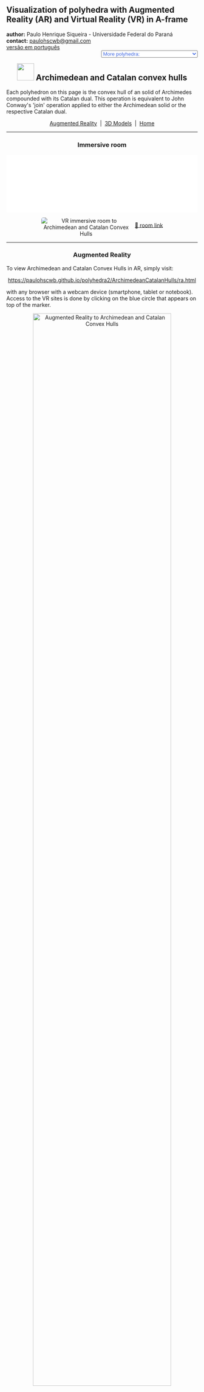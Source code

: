 <link rel="stylesheet" href="../scripts/style.css">
<link rel="icon" type="image/png" href="vr/salas/imagens/icone.png">
<h2>Visualization of polyhedra with Augmented Reality (AR) and Virtual Reality (VR) in A-frame</h2>
 <b>author:</b> Paulo Henrique Siqueira - Universidade Federal do Paraná
 <br><b>contact:</b> <a href="#">paulohscwb@gmail.com</a>
 <br><a href="https://paulohscwb.github.io/polyhedra2/ArchimedeanCatalanHulls/pt-br/">versão em português</a>
 <form style="margin: 0 auto; float:right; text-align:right; width:100%; margin-bottom:15px;">
	<select id="url" onchange="urlHandler(this.value)" style="color:royalblue;">
		<option disabled selected value>More polyhedra:</option>
		<option disabled value="../ArchimedeanCatalanHulls/">Archimedean and Catalan convex hulls</option>
		<option value="../fractalplatonic/">Platonic polyhedra fractals</option>
		<option value="../fractalnonconvex/">Non convex polyhedra fractals</option>
		<option value="../fractalarchimedean/">Archimedean polyhedra fractals</option>
		<option value="../chamfered/">Chamfered polyhedra</option>
		<option value="../propellor/">Propellor polyhedra</option>
		<option value="../diamonds/">Diamond polyhedra</option>
	</select>
</form>
<script>
function urlHandler(value) {                               
    window.location.assign(`${value}`);
}
</script>

<p id="p1"></p>
  <h2 align="center"><img src="vr/salas/imagens/icone.png" style="margin-bottom:-10px" width="45"> Archimedean and Catalan convex hulls</h2>
Each polyhedron on this page is the convex hull of an solid of Archimedes compounded with its Catalan dual. This operation is equivalent to John Conway's 'join' operation applied to either the Archimedean solid or the respective Catalan dual.

<p align="center"><a href="#ra">Augmented Reality</a><span>&nbsp;&nbsp;|&nbsp;&nbsp;</span><a href="#m3d">3D Models</a><span>&nbsp;&nbsp;|&nbsp;&nbsp;</span><a href="../">Home</a></p>
 <hr>
  <h3 align="center">Immersive room</h3>
  <div class="embed-container"><iframe width="100%" src="sala.htm" title="Sala Imersiva dos cascos convexos de Arquimedes e Catalan" frameborder="0" loading="lazy"></iframe></div>
  <p align="center"><img align="middle" src="vr/salas/imagens/ArchimedeanCatalanHulls.gif" style="max-width: 47%; border-radius:5px; margin-right:10px" loading="lazy" alt="VR immersive room to Archimedean and Catalan Convex Hulls"/><a href="sala.htm" target="_blank">&#x1f517; room link</a></p> 
 <hr>
  <h3 id="ra" align="center">Augmented Reality</h3>
To view Archimedean and Catalan Convex Hulls in AR, simply visit:
<p align="center"><a href="ra.html" class="raAR" target="_blank">https://paulohscwb.github.io/polyhedra2/ArchimedeanCatalanHulls/ra.html</a></p> 
with any browser with a webcam device (smartphone, tablet or notebook). 
<br>Access to the VR sites is done by clicking on the blue circle that appears on top of the marker.
<p align="center"><img style="border-radius:7px;" alt="Augmented Reality to Archimedean and Catalan Convex Hulls" src="ar/example.jpg" width="85%"></p>
<p align="center"><img src="ar/ArchimedeanCatalanHulls.gif" alt="Augmented Reality to Archimedean and Catalan Convex Hulls" style="max-width: 92%; border-radius:5px;" loading="lazy"/></p>
<hr>
<h3 id="m3d" align="center">3D models</h3>
<iframe width="560" height="315" style="max-width:100%" src="https://www.youtube.com/embed/videoseries?list=PLy0I_lGW8HxU8wKQCxiosQaNLSIjAhyQO" title="YouTube video player" frameborder="0" allow="accelerometer; autoplay; clipboard-write; encrypted-media; gyroscope; picture-in-picture; web-share" allowfullscreen></iframe>
<h4>1. Joined truncated tetrahedron</h4>
<a href="vr/JoinedTruncatedTetrahedron.htm" target="_blank" title="3D model" class="fotoA"><img src="ar/0A.png" class="foto" alt="Joined Truncated Tetrahedron"></a><img src="ar/0.png" class="qr">
 <br><br>The joined truncated tetrahedron is a composite of the Archimedean truncated tetrahedron with its respective dual, the Catalan triakis tetrahedron. 
 <br>It has faces shaped like rhombi and kites.
<br><br><br><b>Faces:</b> 12 kites and 6 rhombi | <b>Edges:</b> 36 | <b>Vertices:</b> 20. <a href="http://dmccooey.com/polyhedra/JoinedTruncatedTetrahedron.html" target="_blank">More...</a>
<br><a href="ra.html" class="raAR" title="Augmented reality" target="_blank"></a>
<hr>
<h4>2. Joined Cuboctahedron</h4>
<a href="vr/JoinedCuboctahedron.htm" target="_blank" title="3D model" class="fotoA"><img src="ar/1A.png" class="foto" alt="Joined Cuboctahedron"></a><img src="ar/1.png" class="qr">
 <br><br>The joined cuboctahedron is a composite of the Archimedean cuboctahedron with its respective dual, the Catalan rhombic dodecahedron. 
 <br>It has faces shaped like kites.
<br><br><br><b>Faces:</b> 24 kites | <b>Edges:</b> 48 | <b>Vertices:</b> 26. <a href="http://dmccooey.com/polyhedra/JoinedCuboctahedron.html" target="_blank">More...</a>
<br><a href="ra.html" class="raAR" title="Augmented reality" target="_blank"></a>
<hr>
<h4>3. Joined Truncated Octahedron</h4>
<a href="vr/JoinedTruncatedOctahedron.htm" target="_blank" title="3D model" class="fotoA"><img src="ar/2A.png" class="foto" alt="Joined Truncated Octahedron"></a><img src="ar/2.png" class="qr">
 <br><br>The joined truncated octahedron is a composite of the Archimedean truncated octahedron with its respective dual, the Catalan tetrakis hexahedron. 
 <br>It has faces shaped like rhombi and kites.
<br><br><br><b>Faces:</b> 24 kites and 12 rhombi | <b>Edges:</b> 72 | <b>Vertices:</b> 38. <a href="http://dmccooey.com/polyhedra/JoinedTruncatedOctahedron.html" target="_blank">More...</a>
<br><a href="ra.html" class="raAR" title="Augmented reality" target="_blank"></a>
<hr>
<h4>4. Joined Truncated Cube</h4>
<a href="vr/JoinedTruncatedCube.htm" target="_blank" title="3D model" class="fotoA"><img src="ar/3A.png" class="foto" alt="Joined Truncated Cube"></a><img src="ar/3.png" class="qr">
 <br><br>The joined truncated cube is a composite of the Archimedean truncated cube with its respective dual, the Catalan triakis octahedron. 
 <br>It has faces shaped like rhombi and kites.
<br><br><br><b>Faces:</b> 24 kites and 12 rhombi | <b>Edges:</b> 72 | <b>Vertices:</b> 38. <a href="http://dmccooey.com/polyhedra/JoinedTruncatedCube.html" target="_blank">More...</a>
<br><a href="ra.html" class="raAR" title="Augmented reality" target="_blank"></a>
<hr>
<h4>5. Joined Rhombicuboctahedron</h4>
<a href="vr/JoinedRhombicuboctahedron.htm" target="_blank" title="3D model" class="fotoA"><img src="ar/4A.png" class="foto" alt="Joined Rhombicuboctahedron"></a><img src="ar/4.png" class="qr">
 <br><br>The joined rhombicuboctahedron is a composite of the Archimedean rhombicuboctahedron with its respective dual, the Catalan deltoidal icositetrahedron. 
 <br>It has faces shaped like rhombi and kites.
<br><br><br><b>Faces:</b> 24 kites and 24 rhombi | <b>Edges:</b> 96 | <b>Vertices:</b> 50. <a href="http://dmccooey.com/polyhedra/JoinedRhombicuboctahedron.html" target="_blank">More...</a>
<br><a href="ra.html" class="raAR" title="Augmented reality" target="_blank"></a>
<hr>
<h4>6. Joined Snub Cube</h4>
<a href="vr/JoinedSnubCube.htm" target="_blank" title="3D model" class="fotoA"><img src="ar/5A.png" class="foto" alt="Joined Snub Cube"></a><img src="ar/5.png" class="qr">
 <br><br>The joined snub cube is a composite of the Archimedean snub cube with its respective dual, the Catalan pentagonal icositetrahedron. 
 <br>It has faces shaped like rhombi and kites.
<br><br><br><b>Faces:</b> 24 kites and 36 rhombi | <b>Edges:</b> 120 | <b>Vertices:</b> 62. <a href="http://dmccooey.com/polyhedra/JoinedLsnubCube.html" target="_blank">More...</a>
<br><a href="ra.html" class="raAR" title="Augmented reality" target="_blank"></a>
<hr>
<h4>7. Joined Icosidodecahedron</h4>
<a href="vr/JoinedIcosidodecahedron.htm" target="_blank" title="3D model" class="fotoA"><img src="ar/6A.png" class="foto" alt="Joined Icosidodecahedron"></a><img src="ar/6.png" class="qr">
 <br><br>The joined icosidodecahedron is a composite of the Archimedean icosidodecahedron with its respective dual, the Catalan rhombic triacontahedron. 
 <br>It has faces shaped like kites.
<br><br><br><b>Faces:</b> 60 kites | <b>Edges:</b> 120 | <b>Vertices:</b> 62. <a href="http://dmccooey.com/polyhedra/JoinedIcosidodecahedron.html" target="_blank">More...</a>
<br><a href="ra.html" class="raAR" title="Augmented reality" target="_blank"></a>
<hr>
<h4>8. Joined Truncated Cuboctahedron</h4>
<a href="vr/JoinedTruncatedCuboctahedron.htm" target="_blank" title="3D model" class="fotoA"><img src="ar/7A.png" class="foto" alt="Joined Truncated Cuboctahedron"></a><img src="ar/7.png" class="qr">
 <br><br>The joined truncated cuboctahedron is a composite of the Archimedean truncated cuboctahedron with its respective dual, the Catalan disdyakis dodecahedron. 
 <br>It has faces shaped like 24 short, 24 medium and 24 long kites.
<br><br><br><b>Faces:</b> 72 kites | <b>Edges:</b> 144 | <b>Vertices:</b> 74. <a href="http://dmccooey.com/polyhedra/JoinedTruncatedCuboctahedron.html" target="_blank">More...</a>
<br><a href="ra.html" class="raAR" title="Augmented reality" target="_blank"></a>
<hr>
<h4>9. Joined Truncated Icosahedron</h4>
<a href="vr/JoinedTruncatedIcosahedron.htm" target="_blank" title="3D model" class="fotoA"><img src="ar/8A.png" class="foto" alt="Joined Truncated Icosahedron"></a><img src="ar/8.png" class="qr">
 <br><br>The joined truncated icosahedron is a composite of the Archimedean truncated icosahedron with its respective dual, the Catalan pentakis dodecahedron. 
 <br>It has faces shaped like rhombi and kites.
<br><br><br><b>Faces:</b> 60 kites and 30 rhombi | <b>Edges:</b> 180 | <b>Vertices:</b> 92. <a href="http://dmccooey.com/polyhedra/JoinedTruncatedIcosahedron.html" target="_blank">More...</a>
<br><a href="ra.html" class="raAR" title="Augmented reality" target="_blank"></a>
<hr>
<h4>10. Joined Truncated Dodecahedron</h4>
<a href="vr/JoinedTruncatedDodecahedron.htm" target="_blank" title="3D model" class="fotoA"><img src="ar/9A.png" class="foto" alt="Joined Truncated Dodecahedron"></a><img src="ar/9.png" class="qr">
 <br><br>The joined truncated dodecahedron is a composite of the Archimedean truncated dodecahedron with its respective dual, the Catalan triakis icosahedron. 
 <br>It has faces shaped like rhombi and kites.
<br><br><br><b>Faces:</b> 60 kites and 30 rhombi | <b>Edges:</b> 180 | <b>Vertices:</b> 92. <a href="http://dmccooey.com/polyhedra/JoinedTruncatedDodecahedron.html" target="_blank">More...</a>
<br><a href="ra.html" class="raAR" title="Augmented reality" target="_blank"></a>
<hr>
<h4>11. Joined Rhombicosidodecahedron</h4>
<a href="vr/JoinedRhombicosidodecahedron.htm" target="_blank" title="3D model" class="fotoA"><img src="ar/10A.png" class="foto" alt="Joined Rhombicosidodecahedron"></a><img src="ar/10.png" class="qr">
 <br><br>The joined rhombicosidodecahedron is a composite of the Archimedean rhombicosidodecahedron with its respective dual, the Catalan deltoidal hexecontahedron. 
 <br>It has faces shaped like 60 short kites and 60 medium kites.
<br><br><br><b>Faces:</b> 120 kites | <b>Edges:</b> 240 | <b>Vertices:</b> 122. <a href="http://dmccooey.com/polyhedra/JoinedRhombicosidodecahedron.html" target="_blank">More...</a>
<br><a href="ra.html" class="raAR" title="Augmented reality" target="_blank"></a>
<hr>
<h4>12. Joined Snub Dodecahedron</h4>
<a href="vr/JoinedSnubDodecahedron.htm" target="_blank" title="3D model" class="fotoA"><img src="ar/11A.png" class="foto" alt="Joined Snub Dodecahedron"></a><img src="ar/11.png" class="qr">
 <br><br>The joined snub dodecahedron is a composite of the Archimedean snub dodecahedron with its respective dual, the Catalan pentagonal hexecontahedron. 
 <br>It has faces shaped like kites and rhombi.
<br><br><br><b>Faces:</b> 60 kites and 90 rhombi | <b>Edges:</b> 300 | <b>Vertices:</b> 152. <a href="http://dmccooey.com/polyhedra/JoinedLsnubDodecahedron.html" target="_blank">More...</a>
<br><a href="ra.html" class="raAR" title="Augmented reality" target="_blank"></a>
<hr>
<h4>13. Joined Truncated Icosidodecahedron</h4>
<a href="vr/JoinedTruncatedIcosidodecahedron.htm" target="_blank" title="3D model" class="fotoA"><img src="ar/12A.png" class="foto" alt="Joined Truncated Icosidodecahedron"></a><img src="ar/12.png" class="qr">
 <br><br>The joined truncated icosidodecahedron is a composite of the Archimedean truncated icosidodecahedron with its respective dual, the Catalan disdyakis triacontahedron. 
 <br>It has faces shaped like 60 short, 60 medium and 60 long kites.
<br><br><br><b>Faces:</b> 180 kites | <b>Edges:</b> 360 | <b>Vertices:</b> 182. <a href="http://dmccooey.com/polyhedra/JoinedTruncatedIcosidodecahedron.html" target="_blank">More...</a>
<br><a href="ra.html" class="raAR" title="Augmented reality" target="_blank"></a>
<p class="topop"><a href="#p1" class="topo">back to top</a></p>
<hr>

<br><a rel="license" href="http://creativecommons.org/licenses/by-nc-nd/4.0/"><img alt="Licença Creative Commons" style="border-width:0" src="https://i.creativecommons.org/l/by-nc-nd/4.0/88x31.png" loading="lazy"/></a><br /><span xmlns:dct="http://purl.org/dc/terms/" property="dct:title">Archimedean Catalan Convex Hulls - Visualization of polyhedra with Augmented Reality and Virtual Reality</span> by <a xmlns:cc="http://creativecommons.org/ns#" href="https://paulohscwb.github.io/polyhedra2/ArchimedeanCatalanHulls/" property="cc:attributionName" rel="cc:attributionURL">Paulo Henrique Siqueira</a> is licensed with a license <a rel="license" href="http://creativecommons.org/licenses/by-nc-nd/4.0/">Creative Commons Attribution-NonCommercial-NoDerivatives 4.0 International</a>.

<h4>How to cite this work:</h4> 
<p>Siqueira, P.H., "Archimedean Catalan Convex Hulls - Visualization of polyhedra with Augmented Reality and Virtual Reality". Available in: <https://paulohscwb.github.io/polyhedra2/ArchimedeanCatalanHulls/>, October 2023.</p>
<!--<a target="_blank" href="https://doi.org/10.5281/zenodo.8272770"><img src="https://zenodo.org/badge/DOI/10.5281/zenodo.8272770.svg" alt="DOI"></a>-->
<br><br><b>References:</b>
<br>Weisstein, Eric W. "Archimedean Solid" From MathWorld-A Wolfram Web Resource. <a href="http://mathworld.wolfram.com/ArchimedeanSolid.html" target="_blank">http://mathworld.wolfram.com/ArchimedeanSolid.html</a>
<br>Weisstein, Eric W. "Platonic Solid" From MathWorld-A Wolfram Web Resource. <a href="http://mathworld.wolfram.com/PlatonicSolid.html" target="_blank">http://mathworld.wolfram.com/PlatonicSolid.html</a>
<br>Weisstein, Eric W. "Archimedean Dual" From MathWorld-A Wolfram Web Resource. <a href="https://mathworld.wolfram.com/ArchimedeanDual.html" target="_blank">https://mathworld.wolfram.com/ArchimedeanDual.html</a>
<br>Weisstein, Eric W. "Uniform Polyhedron." From MathWorld--A Wolfram Web Resource. <a href="https://mathworld.wolfram.com/UniformPolyhedron.html" target="_blank">https://mathworld.wolfram.com/UniformPolyhedron.html</a>
<br>Wikipedia <a href="https://en.wikipedia.org/wiki/Archimedean_solid" target="_blank">https://en.wikipedia.org/wiki/Archimedean_solid</a>
<br>Wikipedia <a href="https://en.wikipedia.org/wiki/en.wikipedia.org/wiki/Platonic_solid" target="_blank">https://en.wikipedia.org/wiki/Platonic_solid</a>
<br>McCooey, David I. "Visual Polyhedra". <a href="http://dmccooey.com/polyhedra/" target="_blank">http://dmccooey.com/polyhedra/</a>
